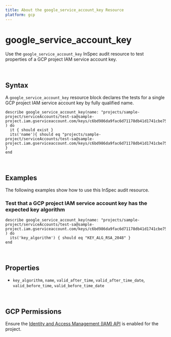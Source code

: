 ```yaml
---
title: About the google_service_account_key Resource
platform: gcp
---
```


# google\_service\_account\_key

Use the `google_service_account_key` InSpec audit resource to test properties of a GCP project IAM service account key.

<br>

## Syntax

A `google_service_account_key` resource block declares the tests for a single GCP project IAM service account key by fully qualified name.

    describe google_service_account_key(name: "projects/sample-project/serviceAccounts/test-sa@sample-project.iam.gserviceaccount.com/keys/c6bd986da9fac6d71178db41d1741cbe751a5080" ) do
      it { should exist }
      its('name'){ should eq "projects/sample-project/serviceAccounts/test-sa@sample-project.iam.gserviceaccount.com/keys/c6bd986da9fac6d71178db41d1741cbe751a5080" }
    end

<br>

## Examples

The following examples show how to use this InSpec audit resource.

### Test that a GCP project IAM service account key has the expected key algorithm

    describe google_service_account_key(name: "projects/sample-project/serviceAccounts/test-sa@sample-project.iam.gserviceaccount.com/keys/c6bd986da9fac6d71178db41d1741cbe751a5080" ) do
      its('key_algorithm') { should eq "KEY_ALG_RSA_2048" }
    end

<br>

## Properties

*  `key_algorithm`, `name`, `valid_after_time`, `valid_after_time_date`, `valid_before_time`, `valid_before_time_date`

<br>


## GCP Permissions

Ensure the [Identity and Access Management (IAM) API](https://console.cloud.google.com/apis/library/iam.googleapis.com/) is enabled for the project.
